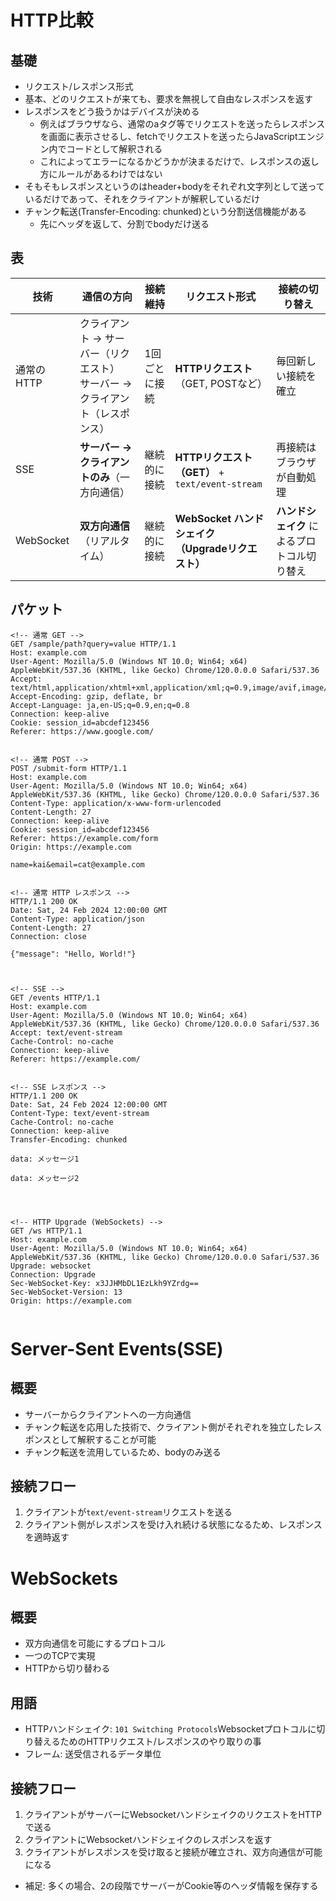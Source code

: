 # HTTP比較
## 基礎
- リクエスト/レスポンス形式
- 基本、どのリクエストが来ても、要求を無視して自由なレスポンスを返す
- レスポンスをどう扱うかはデバイスが決める
  - 例えばブラウザなら、通常のaタグ等でリクエストを送ったらレスポンスを画面に表示させるし、fetchでリクエストを送ったらJavaScriptエンジン内でコードとして解釈される
  - これによってエラーになるかどうかが決まるだけで、レスポンスの返し方にルールがあるわけではない
- そもそもレスポンスというのはheader+bodyをそれぞれ文字列として送っているだけであって、それをクライアントが解釈しているだけ
- チャンク転送(Transfer-Encoding: chunked)という分割送信機能がある
  - 先にヘッダを返して、分割でbodyだけ送る

## 表
| 技術         | 通信の方向                           | 接続維持          | リクエスト形式                     | 接続の切り替え               |
|--------------|---------------------------------|----------------|---------------------------------|----------------------------|
| 通常のHTTP   | クライアント → サーバー（リクエスト）<br> サーバー → クライアント（レスポンス） | 1回ごとに接続    | **HTTPリクエスト**（GET, POSTなど） | 毎回新しい接続を確立        |
| SSE         | **サーバー → クライアントのみ**（一方向通信） | 継続的に接続    | **HTTPリクエスト（GET）** + `text/event-stream` | 再接続はブラウザが自動処理   |
| WebSocket   | **双方向通信**（リアルタイム）     | 継続的に接続    | **WebSocket ハンドシェイク（Upgradeリクエスト）** | **ハンドシェイク** によるプロトコル切り替え |

## パケット
```http
<!-- 通常 GET -->
GET /sample/path?query=value HTTP/1.1
Host: example.com
User-Agent: Mozilla/5.0 (Windows NT 10.0; Win64; x64) AppleWebKit/537.36 (KHTML, like Gecko) Chrome/120.0.0.0 Safari/537.36
Accept: text/html,application/xhtml+xml,application/xml;q=0.9,image/avif,image/webp,image/apng,*/*;q=0.8
Accept-Encoding: gzip, deflate, br
Accept-Language: ja,en-US;q=0.9,en;q=0.8
Connection: keep-alive
Cookie: session_id=abcdef123456
Referer: https://www.google.com/


<!-- 通常 POST -->
POST /submit-form HTTP/1.1
Host: example.com
User-Agent: Mozilla/5.0 (Windows NT 10.0; Win64; x64) AppleWebKit/537.36 (KHTML, like Gecko) Chrome/120.0.0.0 Safari/537.36
Content-Type: application/x-www-form-urlencoded
Content-Length: 27
Connection: keep-alive
Cookie: session_id=abcdef123456
Referer: https://example.com/form
Origin: https://example.com

name=kai&email=cat@example.com


<!-- 通常 HTTP レスポンス -->
HTTP/1.1 200 OK
Date: Sat, 24 Feb 2024 12:00:00 GMT
Content-Type: application/json
Content-Length: 27
Connection: close

{"message": "Hello, World!"}



<!-- SSE -->
GET /events HTTP/1.1
Host: example.com
User-Agent: Mozilla/5.0 (Windows NT 10.0; Win64; x64) AppleWebKit/537.36 (KHTML, like Gecko) Chrome/120.0.0.0 Safari/537.36
Accept: text/event-stream
Cache-Control: no-cache
Connection: keep-alive
Referer: https://example.com/


<!-- SSE レスポンス -->
HTTP/1.1 200 OK
Date: Sat, 24 Feb 2024 12:00:00 GMT
Content-Type: text/event-stream
Cache-Control: no-cache
Connection: keep-alive
Transfer-Encoding: chunked

data: メッセージ1

data: メッセージ2




<!-- HTTP Upgrade (WebSockets) -->
GET /ws HTTP/1.1
Host: example.com
User-Agent: Mozilla/5.0 (Windows NT 10.0; Win64; x64) AppleWebKit/537.36 (KHTML, like Gecko) Chrome/120.0.0.0 Safari/537.36
Upgrade: websocket
Connection: Upgrade
Sec-WebSocket-Key: x3JJHMbDL1EzLkh9YZrdg==
Sec-WebSocket-Version: 13
Origin: https://example.com


```

# Server-Sent Events(SSE)
## 概要
- サーバーからクライアントへの一方向通信
- チャンク転送を応用した技術で、クライアント側がそれぞれを独立したレスポンスとして解釈することが可能
- チャンク転送を流用しているため、bodyのみ送る

## 接続フロー
1. クライアントが`text/event-stream`リクエストを送る
2. クライアント側がレスポンスを受け入れ続ける状態になるため、レスポンスを適時返す

# WebSockets
## 概要
- 双方向通信を可能にするプロトコル
- 一つのTCPで実現
- HTTPから切り替わる

## 用語
- HTTPハンドシェイク: `101 Switching Protocols`Websocketプロトコルに切り替えるためのHTTPリクエスト/レスポンスのやり取りの事
- フレーム: 送受信されるデータ単位

## 接続フロー
1. クライアントがサーバーにWebsocketハンドシェイクのリクエストをHTTPで送る
2. クライアントにWebsocketハンドシェイクのレスポンスを返す
3. クライアントがレスポンスを受け取ると接続が確立され、双方向通信が可能になる

- 補足: 多くの場合、2の段階でサーバーがCookie等のヘッダ情報を保存する